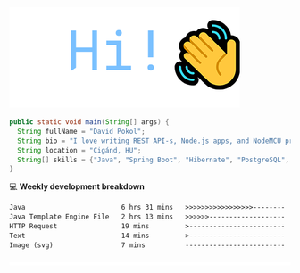 ![Hi!](assets/images/hi.png)

```java
public static void main(String[] args) {
  String fullName = "David Pokol";
  String bio = "I love writing REST API-s, Node.js apps, and NodeMCU programs";
  String location = "Cigánd, HU";
  String[] skills = {"Java", "Spring Boot", "Hibernate", "PostgreSQL", "Git"};
}
```

💻 **Weekly development breakdown**
<!--START_SECTION:waka-->

```txt
Java                        6 hrs 31 mins   >>>>>>>>>>>>>>>>>--------   68.92 %
Java Template Engine File   2 hrs 13 mins   >>>>>>-------------------   23.45 %
HTTP Request                19 mins         >------------------------   03.47 %
Text                        14 mins         >------------------------   02.58 %
Image (svg)                 7 mins          -------------------------   01.33 %
```

<!--END_SECTION:waka-->

![footer](assets/images/footer.png)
